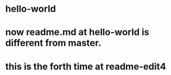 # hello-world
# now readme.md at hello-world is different from master.
# this is the forth time at readme-edit4
